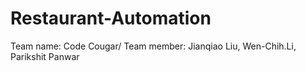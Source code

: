 # Restaurant-Automation
Team name: Code Cougar/
Team member:
  Jianqiao Liu,
  Wen-Chih.Li,
  Parikshit Panwar
